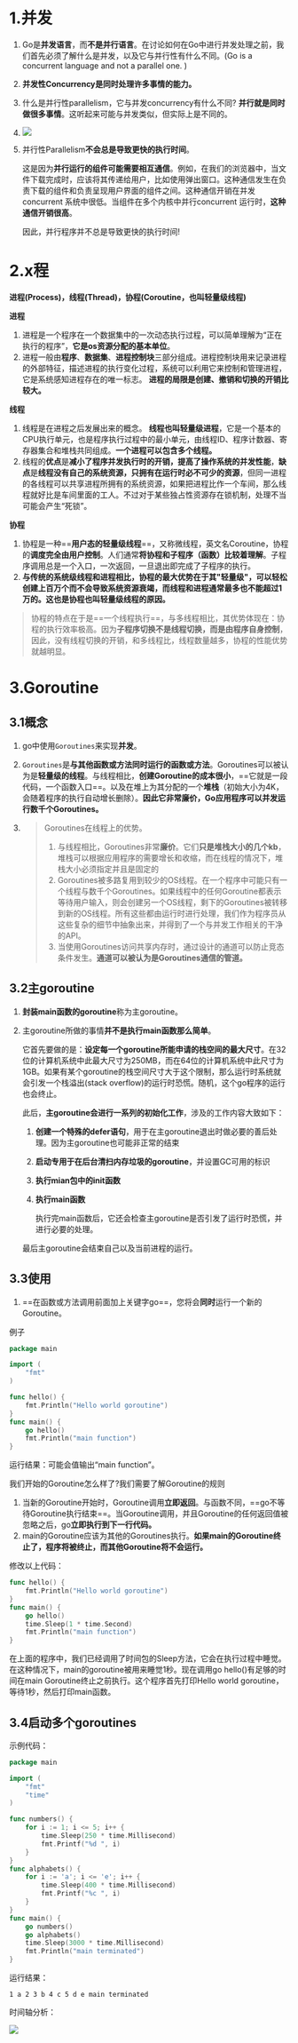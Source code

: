 # 1.并发

1. Go是**并发语言**，而**不是并行语言**。在讨论如何在Go中进行并发处理之前，我们首先必须了解什么是并发，以及它与并行性有什么不同。(Go is a concurrent language and not a parallel one. )

2. **并发性Concurrency是同时处理许多事情的能力。**

3. 什么是并行性parallelism，它与并发concurrency有什么不同?
   **并行就是同时做很多事情**。这听起来可能与并发类似，但实际上是不同的。

4. ![](http://img.kongyixueyuan.com/004_concurrency-parallelism-copy.png)

5. 并行性Parallelism**不会总是导致更快的执行时间**。

   这是因为**并行运行的组件可能需要相互通信**。例如，在我们的浏览器中，当文件下载完成时，应该将其传递给用户，比如使用弹出窗口。这种通信发生在负责下载的组件和负责呈现用户界面的组件之间。这种通信开销在并发concurrent 系统中很低。当组件在多个内核中并行concurrent 运行时，**这种通信开销很高**。

   因此，并行程序并不总是导致更快的执行时间!



# 2.x程

**进程(Process)，线程(Thread)，协程(Coroutine，也叫轻量级线程)**

**进程**

1. 进程是一个程序在一个数据集中的一次动态执行过程，可以简单理解为“正在执行的程序”，**它是os资源分配的基本单位**。
2. 进程一般由**程序**、**数据集**、**进程控制块**三部分组成。进程控制块用来记录进程的外部特征，描述进程的执行变化过程，系统可以利用它来控制和管理进程，它是系统感知进程存在的唯一标志。 **进程的局限是创建、撤销和切换的开销比较大。**

**线程**

1. 线程是在进程之后发展出来的概念。 **线程也叫轻量级进程**，它是一个基本的CPU执行单元，也是程序执行过程中的最小单元，由线程ID、程序计数器、寄存器集合和堆栈共同组成。**一个进程可以包含多个线程。**
2. 线程的**优点**是**减小了程序并发执行时的开销，提高了操作系统的并发性能**，**缺点**是**线程没有自己的系统资源，只拥有在运行时必不可少的资源**，但同一进程的各线程可以共享进程所拥有的系统资源，如果把进程比作一个车间，那么线程就好比是车间里面的工人。不过对于某些独占性资源存在锁机制，处理不当可能会产生“死锁”。

**协程**

1. 协程是一种==**用户态的轻量级线程**==，又称微线程，英文名Coroutine，协程的**调度完全由用户控制**。人们通常**将协程和子程序（函数）比较着理解**。子程序调用总是一个入口，一次返回，一旦退出即完成了子程序的执行。
2. **与传统的系统级线程和进程相比，协程的最大优势在于其"轻量级"，可以轻松创建上百万个而不会导致系统资源衰竭，而线程和进程通常最多也不能超过1万的。这也是协程也叫轻量级线程的原因。**

> 协程的特点在于是==一个线程执行==，与多线程相比，其优势体现在：协程的执行效率极高。因为**子程序切换不是线程切换，而是由程序自身控制**，因此，没有线程切换的开销，和多线程比，线程数量越多，协程的性能优势就越明显。



# 3.Goroutine

## 3.1概念

1. go中使用`Goroutines`来实现**并发**。

2. `Goroutines`是**与其他函数或方法同时运行的函数或方法**。Goroutines可以被认为是**轻量级的线程**。与线程相比，**创建Goroutine的成本很小**，==它就是一段代码，一个函数入口==。以及在堆上为其分配的一个**堆栈**（初始大小为4K，会随着程序的执行自动增长删除）。**因此它非常廉价，Go应用程序可以并发运行数千个Goroutines。**

3. > Goroutines在线程上的优势。
   >
   > 1. 与线程相比，Goroutines非常**廉价**。它们**只是堆栈大小的几个kb**，堆栈可以根据应用程序的需要增长和收缩，而在线程的情况下，堆栈大小必须指定并且是固定的
   > 2. Goroutines被多路复用到较少的OS线程。在一个程序中可能只有一个线程与数千个Goroutines。如果线程中的任何Goroutine都表示等待用户输入，则会创建另一个OS线程，剩下的Goroutines被转移到新的OS线程。所有这些都由运行时进行处理，我们作为程序员从这些复杂的细节中抽象出来，并得到了一个与并发工作相关的干净的API。
   > 3. 当使用Goroutines访问共享内存时，通过设计的通道可以防止竞态条件发生。**通道可以被认为是Goroutines通信的管道。**



## 3.2主goroutine

1. **封装main函数的goroutine**称为主goroutine。

2. 主goroutine所做的事情**并不是执行main函数那么简单**。

   它首先要做的是：**设定每一个goroutine所能申请的栈空间的最大尺寸**。在32位的计算机系统中此最大尺寸为250MB，而在64位的计算机系统中此尺寸为1GB。如果有某个goroutine的栈空间尺寸大于这个限制，那么运行时系统就会引发一个栈溢出(stack overflow)的运行时恐慌。随机，这个go程序的运行也会终止。

   此后，**主goroutine会进行一系列的初始化工作**，涉及的工作内容大致如下：

   1. **创建一个特殊的defer语句**，用于在主goroutine退出时做必要的善后处理。因为主goroutine也可能非正常的结束

   2. **启动专用于在后台清扫内存垃圾的goroutine**，并设置GC可用的标识

   3. **执行mian包中的init函数**

   4. **执行main函数**

      执行完main函数后，它还会检查主goroutine是否引发了运行时恐慌，并进行必要的处理。

   最后主goroutine会结束自己以及当前进程的运行。



## 3.3使用

1. ==在函数或方法调用前面加上关键字go==，您将会**同时**运行一个新的Goroutine。

   

例子

```go
package main

import (  
    "fmt"
)

func hello() {  
    fmt.Println("Hello world goroutine")
}
func main() {  
    go hello()
    fmt.Println("main function")
}
```

运行结果：可能会值输出“main function”。

我们开始的Goroutine怎么样了?我们需要了解Goroutine的规则

1. 当新的Goroutine开始时，Goroutine调用**立即返回**。与函数不同，==go不等待Goroutine执行结束==。当Goroutine调用，并且Goroutine的任何返回值被忽略之后，go**立即执行到下一行代码。**
2. main的Goroutine应该为其他的Goroutines执行。**如果main的Goroutine终止了，程序将被终止，而其他Goroutine将不会运行。**

修改以上代码：

```go
func hello() {  
    fmt.Println("Hello world goroutine")
}
func main() {  
    go hello()
    time.Sleep(1 * time.Second)
    fmt.Println("main function")
}
```

在上面的程序中，我们已经调用了时间包的Sleep方法，它会在执行过程中睡觉。在这种情况下，main的goroutine被用来睡觉1秒。现在调用go hello()有足够的时间在main Goroutine终止之前执行。这个程序首先打印Hello world goroutine，等待1秒，然后打印main函数。





## 3.4启动多个goroutines

示例代码：

```go
package main

import (  
    "fmt"
    "time"
)

func numbers() {  
    for i := 1; i <= 5; i++ {
        time.Sleep(250 * time.Millisecond)
        fmt.Printf("%d ", i)
    }
}
func alphabets() {  
    for i := 'a'; i <= 'e'; i++ {
        time.Sleep(400 * time.Millisecond)
        fmt.Printf("%c ", i)
    }
}
func main() {  
    go numbers()
    go alphabets()
    time.Sleep(3000 * time.Millisecond)
    fmt.Println("main terminated")
}
```

运行结果：

```
1 a 2 3 b 4 c 5 d e main terminated
```

时间轴分析：

![](http://img.kongyixueyuan.com/007_Goroutines-explained.png)
